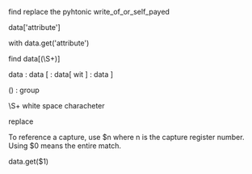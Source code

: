 find replace the pyhtonic write_of_or_self_payed

data['attribute']

with data.get('attribute')

find data\[(\S+)\]

data : data
\[ : data[ wit
\] : data ]

() : group

\S+ white space characheter

replace

To reference a capture, use $n where n is the capture register number.
Using $0 means the entire match.

data.get($1)
